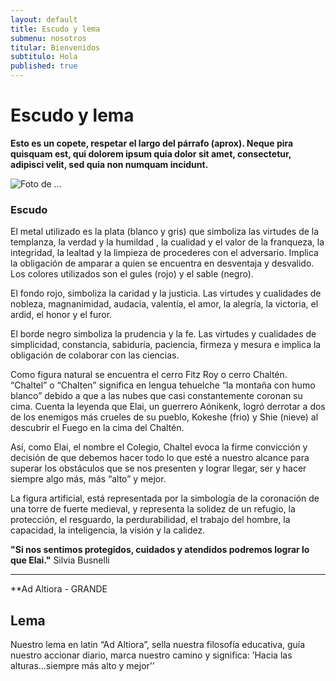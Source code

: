 ```yaml
---
layout: default
title: Escudo y lema
submenu: nosotros
titular: Bienvenidos
subtitulo: Hola
published: true
---
```


# Escudo y lema
 
**Esto es un copete, respetar el largo del párrafo (aprox). Neque pira quisquam est, qui dolorem ipsum quia dolor sit amet, consectetur, adipisci velit, sed quia non numquam incidunt.**
  
![Foto de ...](http://placeimg.com/720/300/people)

### Escudo
El metal utilizado es la plata (blanco y gris) que simboliza las virtudes de la templanza, la verdad y la humildad , la cualidad y el valor de la franqueza, la integridad, la lealtad y la limpieza de procederes con el adversario. Implica la obligación de amparar a quien se encuentra en desventaja y desvalido.
Los colores utilizados son el gules (rojo) y el sable (negro). 

El fondo rojo, simboliza la caridad y la justicia. Las virtudes y cualidades de nobleza, magnanimidad, audacia, valentía, el amor, la alegría, la victoria, el ardid, el honor y el furor.

El borde negro simboliza  la prudencia y la fe.  Las virtudes y cualidades de simplicidad, constancia, sabiduría, paciencia, firmeza y mesura e implica la obligación de colaborar con las ciencias.

Como figura natural se encuentra  el cerro Fitz Roy o cerro Chaltén.  “Chaltel” o “Chalten” significa en lengua  tehuelche  “la montaña con humo blanco” debido a que a las nubes que casi constantemente coronan su cima. Cuenta la leyenda que  Elai, un guerrero  Aónikenk,  logró derrotar a dos de los  enemigos  más crueles de su pueblo, Kokeshe (frio) y Shie (nieve) al descubrir el Fuego en la cima del Chaltén.

Así, como Elai,  el nombre el Colegio, Chaltel evoca la firme convicción y decisión de que debemos hacer todo lo que esté a nuestro alcance para superar los obstáculos que se nos presenten y lograr llegar, ser y hacer siempre algo más, más “alto” y mejor. 

La figura artificial, está representada por la simbología de la coronación de una torre de  fuerte medieval, y representa la solidez de un refugio, la protección, el resguardo, la perdurabilidad, el trabajo del hombre, la capacidad, la inteligencia, la visión y la calidez. 

**"Si nos sentimos protegidos, cuidados y atendidos podremos lograr lo que Elai."** Silvia Busnelli

---

**Ad Altiora - GRANDE

## Lema
Nuestro lema en latin “Ad Altiora”, sella nuestra filosofía educativa, guía nuestro accionar diario, marca nuestro camino y significa: ’Hacia las alturas…siempre más alto y mejor’’ 

